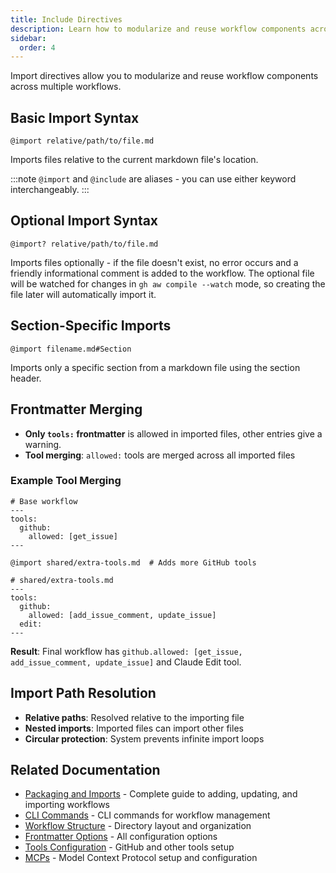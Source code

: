 ```yaml
---
title: Include Directives
description: Learn how to modularize and reuse workflow components across multiple workflows using import directives for better organization and maintainability.
sidebar:
  order: 4
---
```


Import directives allow you to modularize and reuse workflow components across multiple workflows.

## Basic Import Syntax

```aw wrap
@import relative/path/to/file.md
```

Imports files relative to the current markdown file's location.

:::note
`@import` and `@include` are aliases - you can use either keyword interchangeably.
:::

## Optional Import Syntax

```aw wrap
@import? relative/path/to/file.md
```

Imports files optionally - if the file doesn't exist, no error occurs and a friendly informational comment is added to the workflow. The optional file will be watched for changes in `gh aw compile --watch` mode, so creating the file later will automatically import it.

## Section-Specific Imports

```aw wrap
@import filename.md#Section
```

Imports only a specific section from a markdown file using the section header.

## Frontmatter Merging

- **Only `tools:` frontmatter** is allowed in imported files, other entries give a warning.
- **Tool merging**: `allowed:` tools are merged across all imported files

### Example Tool Merging
```aw wrap
# Base workflow
---
tools:
  github:
    allowed: [get_issue]
---

@import shared/extra-tools.md  # Adds more GitHub tools
```

```aw wrap
# shared/extra-tools.md
---
tools:
  github:
    allowed: [add_issue_comment, update_issue]
  edit:
---
```

**Result**: Final workflow has `github.allowed: [get_issue, add_issue_comment, update_issue]` and Claude Edit tool.

## Import Path Resolution

- **Relative paths**: Resolved relative to the importing file
- **Nested imports**: Imported files can import other files
- **Circular protection**: System prevents infinite import loops

## Related Documentation

- [Packaging and Imports](/gh-aw/guides/packaging-imports/) - Complete guide to adding, updating, and importing workflows
- [CLI Commands](/gh-aw/tools/cli/) - CLI commands for workflow management
- [Workflow Structure](/gh-aw/reference/workflow-structure/) - Directory layout and organization
- [Frontmatter Options](/gh-aw/reference/frontmatter/) - All configuration options
- [Tools Configuration](/gh-aw/reference/tools/) - GitHub and other tools setup
- [MCPs](/gh-aw/guides/mcps/) - Model Context Protocol setup and configuration
